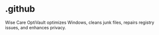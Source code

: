 # .github
Wise Care OptiVault optimizes Windows, cleans junk files, repairs registry issues, and enhances privacy.
